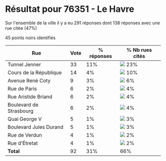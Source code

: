 # Résultat pour 76351 - Le Havre

Sur l'ensemble de la ville il y a eu 291 réponses dont 138 réponses avec une rue citée (47%)

45 points noirs identifiés

| Rue | Vote | % réponses | % Nb rues cités|
|-----|------|------------|----------------|
| Tunnel Jenner | 33 | 11% | <img src="../../img/bar_23.gif" />&nbsp;23%|
| Cours de la République | 14 | 4% | <img src="../../img/bar_10.gif" />&nbsp;10%|
| Avenue René Coty | 9 | 3% | <img src="../../img/bar_6.gif" />&nbsp;6%|
| Rue de Paris | 6 | 2% | <img src="../../img/bar_4.gif" />&nbsp;4%|
| Rue Aristide Briand | 6 | 2% | <img src="../../img/bar_4.gif" />&nbsp;4%|
| Boulevard de Strasbourg | 6 | 2% | <img src="../../img/bar_4.gif" />&nbsp;4%|
| Quai George V | 5 | 1% | <img src="../../img/bar_3.gif" />&nbsp;3%|
| Boulevard Jules Durand | 5 | 1% | <img src="../../img/bar_3.gif" />&nbsp;3%|
| Rue de Verdun | 4 | 1% | <img src="../../img/bar_2.gif" />&nbsp;2%|
| Rue d'Étretat | 4 | 1% | <img src="../../img/bar_2.gif" />&nbsp;2%|
| **Total** | 92 | 31% | 66%|

